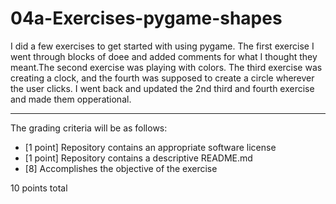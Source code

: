 # 04a-Exercises-pygame-shapes

I did a few exercises to get started with using pygame. The first exercise I went through blocks of doee and added comments for what I thought they meant.The second exercise was playing with colors.
The third exercise was creating a clock, and the fourth was supposed to create a circle wherever the user clicks. I went back and updated the 2nd third and fourth exercise and made them opperational.

---

The grading criteria will be as follows:

* [1 point] Repository contains an appropriate software license
* [1 point] Repository contains a descriptive README.md
* [8] Accomplishes the objective of the exercise

10 points total